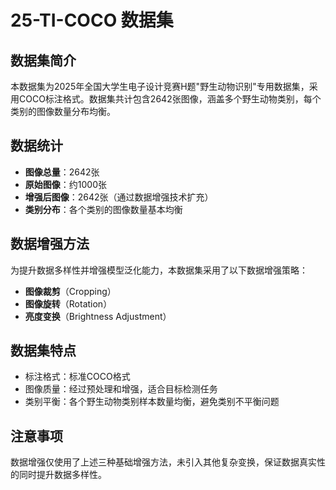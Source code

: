# 25-TI-COCO 数据集

## 数据集简介
本数据集为2025年全国大学生电子设计竞赛H题"野生动物识别"专用数据集，采用COCO标注格式。数据集共计包含2642张图像，涵盖多个野生动物类别，每个类别的图像数量分布均衡。

## 数据统计
- **图像总量**：2642张
- **原始图像**：约1000张
- **增强后图像**：2642张（通过数据增强技术扩充）
- **类别分布**：各个类别的图像数量基本均衡

## 数据增强方法
为提升数据多样性并增强模型泛化能力，本数据集采用了以下数据增强策略：
- **图像裁剪**（Cropping）
- **图像旋转**（Rotation）  
- **亮度变换**（Brightness Adjustment）

## 数据集特点
- 标注格式：标准COCO格式
- 图像质量：经过预处理和增强，适合目标检测任务
- 类别平衡：各个野生动物类别样本数量均衡，避免类别不平衡问题

## 注意事项
数据增强仅使用了上述三种基础增强方法，未引入其他复杂变换，保证数据真实性的同时提升数据多样性。


